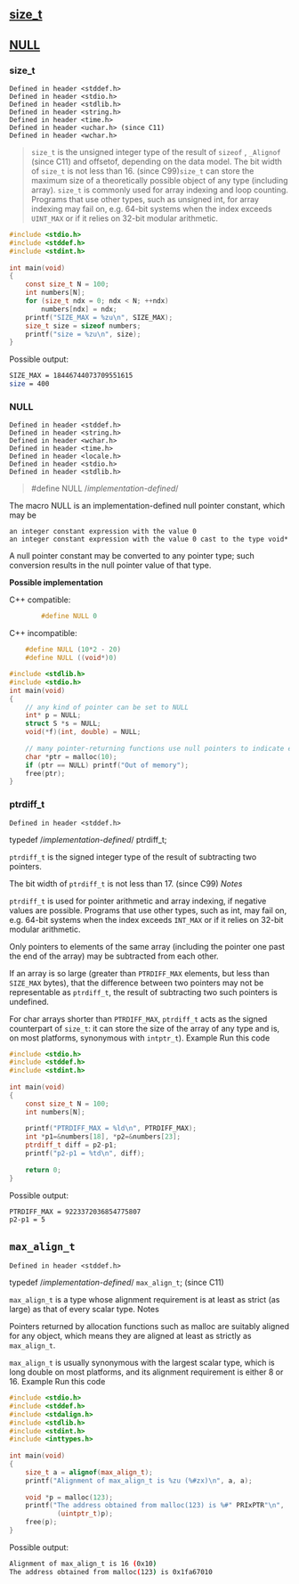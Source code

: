 ## [size_t](#size_t)
## [NULL](#NULL)

### size_t

	Defined in header <stddef.h>
	Defined in header <stdio.h>
	Defined in header <stdlib.h>
	Defined in header <string.h>
	Defined in header <time.h>
	Defined in header <uchar.h> (since C11)
	Defined in header <wchar.h> 
> `size_t` is the unsigned integer type of the result of `sizeof` , `_Alignof` (since C11) and offsetof, depending on the data model. The bit width of `size_t` is not less than 16. (since C99)`size_t` can store the maximum size of a theoretically possible object of any type (including array). `size_t` is commonly used for array indexing and loop counting. Programs that use other types, such as unsigned int, for array indexing may fail on, e.g. 64-bit systems when the index exceeds `UINT_MAX` or if it relies on 32-bit modular arithmetic. 


```c
#include <stdio.h>
#include <stddef.h>
#include <stdint.h>
 
int main(void)
{
    const size_t N = 100;
    int numbers[N];
    for (size_t ndx = 0; ndx < N; ++ndx)
        numbers[ndx] = ndx;
    printf("SIZE_MAX = %zu\n", SIZE_MAX);
    size_t size = sizeof numbers;
    printf("size = %zu\n", size);
}
```

Possible output:
```sh
SIZE_MAX = 18446744073709551615
size = 400
```

### NULL
	Defined in header <stddef.h>
	Defined in header <string.h>
	Defined in header <wchar.h>
	Defined in header <time.h>
	Defined in header <locale.h>
	Defined in header <stdio.h>
	Defined in header <stdlib.h> 
> #define NULL /*implementation-defined*/		

The macro NULL is an implementation-defined null pointer constant, which may be

    an integer constant expression with the value ​0​
    an integer constant expression with the value 0 cast to the type void* 

A null pointer constant may be converted to any pointer type; such conversion results in the null pointer value of that type.

**Possible implementation**

C++ compatible:
```c
		#define NULL 0
```
C++ incompatible:
```c
	#define NULL (10*2 - 20)
	#define NULL ((void*)0)
```
```c
#include <stdlib.h>
#include <stdio.h>
int main(void)
{    
    // any kind of pointer can be set to NULL
    int* p = NULL;
    struct S *s = NULL;
    void(*f)(int, double) = NULL;
 
    // many pointer-returning functions use null pointers to indicate error
    char *ptr = malloc(10);
    if (ptr == NULL) printf("Out of memory");
    free(ptr);
}
```

### ptrdiff_t
 
	Defined in header <stddef.h>
		
typedef /*implementation-defined*/ ptrdiff_t;
		
		

`ptrdiff_t` is the signed integer type of the result of subtracting two pointers.

The bit width of `ptrdiff_t` is not less than 17.
	(since C99)
*Notes*

`ptrdiff_t` is used for pointer arithmetic and array indexing, if negative values are possible. Programs that use other types, such as int, may fail on, e.g. 64-bit systems when the index exceeds `INT_MAX` or if it relies on 32-bit modular arithmetic.

Only pointers to elements of the same array (including the pointer one past the end of the array) may be subtracted from each other.

If an array is so large (greater than `PTRDIFF_MAX` elements, but less than `SIZE_MAX` bytes), that the difference between two pointers may not be representable as `ptrdiff_t`, the result of subtracting two such pointers is undefined.

For char arrays shorter than `PTRDIFF_MAX`, `ptrdiff_t` acts as the signed counterpart of `size_t`: it can store the size of the array of any type and is, on most platforms, synonymous with `intptr_t`).
Example
Run this code
```c
#include <stdio.h>
#include <stddef.h>
#include <stdint.h>
 
int main(void)
{
    const size_t N = 100;
    int numbers[N];
 
    printf("PTRDIFF_MAX = %ld\n", PTRDIFF_MAX);
    int *p1=&numbers[18], *p2=&numbers[23];
    ptrdiff_t diff = p2-p1;
    printf("p2-p1 = %td\n", diff);
 
    return 0;
}
```

Possible output:
```sh
PTRDIFF_MAX = 9223372036854775807
p2-p1 = 5
```

## `max_align_t`
 
	Defined in header <stddef.h>
		
typedef /*implementation-defined*/ `max_align_t`;
		(since C11)
		

`max_align_t` is a type whose alignment requirement is at least as strict (as large) as that of every scalar type.
Notes

Pointers returned by allocation functions such as malloc are suitably aligned for any object, which means they are aligned at least as strictly as `max_align_t`.

`max_align_t` is usually synonymous with the largest scalar type, which is long double on most platforms, and its alignment requirement is either 8 or 16.
Example
Run this code
```c
#include <stdio.h>
#include <stddef.h>
#include <stdalign.h>
#include <stdlib.h>
#include <stdint.h>
#include <inttypes.h>
 
int main(void)
{
    size_t a = alignof(max_align_t);
    printf("Alignment of max_align_t is %zu (%#zx)\n", a, a);
 
    void *p = malloc(123);
    printf("The address obtained from malloc(123) is %#" PRIxPTR"\n",
            (uintptr_t)p);
    free(p);
}
```
Possible output:
```sh
Alignment of max_align_t is 16 (0x10)
The address obtained from malloc(123) is 0x1fa67010
```

